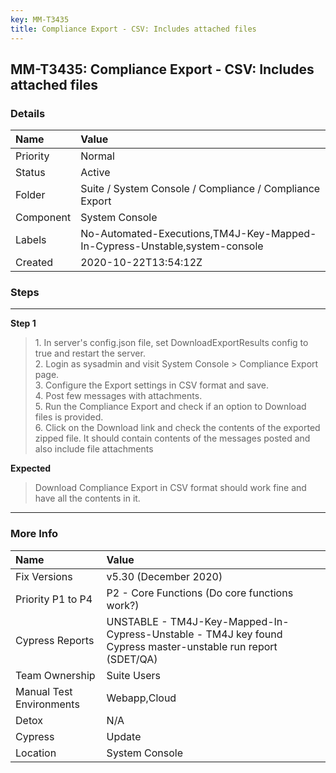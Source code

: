 ```yaml
---
key: MM-T3435
title: Compliance Export - CSV: Includes attached files
---
```


## MM-T3435: Compliance Export - CSV: Includes attached files

### Details

| Name      | Value                                                                      |
| :-------- | :------------------------------------------------------------------------- |
| Priority  | Normal                                                                     |
| Status    | Active                                                                     |
| Folder    | Suite / System Console / Compliance / Compliance Export                    |
| Component | System Console                                                             |
| Labels    | No-Automated-Executions,TM4J-Key-Mapped-In-Cypress-Unstable,system-console |
| Created   | 2020-10-22T13:54:12Z                                                       |

### Steps

<hr/>

**Step 1**

> <article>1. In server's config.json file, set DownloadExportResults config to true and restart the server. <br>2. Login as sysadmin and visit System Console &gt; Compliance Export page. <br>3. Configure the Export settings in CSV format and save. <br>4. Post few messages with attachments. <br>5. Run the Compliance Export and check if an option to Download files is provided. <br>6. Click on the Download link and check the contents of the exported zipped file. It should contain contents of the messages posted and also include file attachments&nbsp;</article>

**Expected**

> <article>Download Compliance Export in CSV format should work fine and have all the contents in it.&nbsp;</article>

<hr/>

### More Info

| Name                     | Value                                                                                                        |
| :----------------------- | :----------------------------------------------------------------------------------------------------------- |
| Fix Versions             | v5.30 (December 2020)                                                                                        |
| Priority P1 to P4        | P2 - Core Functions (Do core functions work?)                                                                |
| Cypress Reports          | UNSTABLE - TM4J-Key-Mapped-In-Cypress-Unstable - TM4J key found Cypress master-unstable run report (SDET/QA) |
| Team Ownership           | Suite Users                                                                                                  |
| Manual Test Environments | Webapp,Cloud                                                                                                 |
| Detox                    | N/A                                                                                                          |
| Cypress                  | Update                                                                                                       |
| Location                 | System Console                                                                                               |
